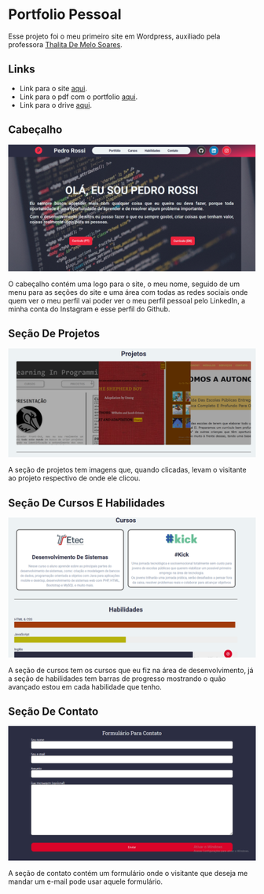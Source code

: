 # Portfolio Pessoal

Esse projeto foi o meu primeiro site em Wordpress, auxiliado pela professora [Thalita De Melo Soares](https://github.com/Weivak).

## Links

-  Link para o site [aqui](https://pedrorossi.soukick.ml).
- Link para o pdf com o portfolio [aqui](portfolio_pedro-rossi.pdf).
- Link para o drive [aqui]().


## Cabeçalho

![Header da página](/img/header.png)

O cabeçalho contém uma logo para o site, o meu nome, seguido de um menu para as seções do site e uma área com todas as redes sociais onde quem ver o meu perfil vai poder ver o meu perfil pessoal pelo LinkedIn, a minha conta do Instagram e esse perfil do Github.

## Seção De Projetos

![Seção com os meus projetos](/img/projects.png)

A seção de projetos tem imagens que, quando clicadas, levam o visitante ao projeto respectivo de onde ele clicou.

## Seção De Cursos E Habilidades

![Seção de cursos da página](/img/courses.png)

A seção de cursos tem os cursos que eu fiz na área de desenvolvimento, já a seção de habilidades tem barras de progresso mostrando o quão avançado estou em cada habilidade que tenho.

## Seção De Contato
![Footer/Contato com o desenvolvedor](/img/contacts.png)

A seção de contato contém um formulário onde o visitante que deseja me mandar um e-mail pode usar aquele formulário.
